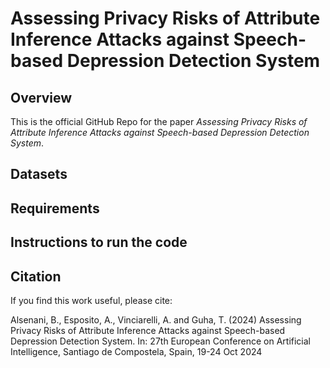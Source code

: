 # Assessing Privacy Risks of Attribute Inference Attacks against Speech-based Depression Detection System

## Overview

This is the official GitHub Repo for the paper _Assessing Privacy Risks of Attribute Inference Attacks against Speech-based Depression Detection System_. 

## Datasets

## Requirements

## Instructions to run the code

## Citation

If you find this work useful, please cite:

Alsenani, B., Esposito, A., Vinciarelli, A.  and Guha, T.  (2024) Assessing Privacy Risks of Attribute Inference Attacks against Speech-based Depression Detection System. In: 27th European Conference on Artificial Intelligence, Santiago de Compostela, Spain, 19-24 Oct 2024
